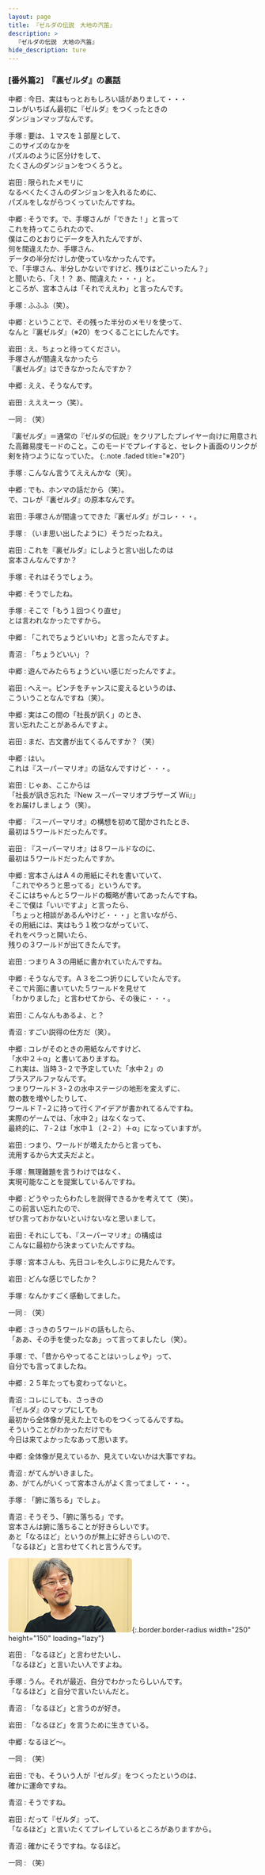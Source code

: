 ```yaml
---
layout: page
title: 『ゼルダの伝説　大地の汽笛』
description: >
  『ゼルダの伝説　大地の汽笛』
hide_description: ture
---
```


### [番外篇2]　『裏ゼルダ』の裏話

中郷
: 今日、実はもっとおもしろい話がありまして・・・<br>コレがいちばん最初に『ゼルダ』をつくったときの<br>ダンジョンマップなんです。

手塚
: 要は、１マスを１部屋として、<br>このサイズのなかを<br>パズルのように区分けをして、<br>たくさんのダンジョンをつくろうと。

岩田
: 限られたメモリに<br>なるべくたくさんのダンジョンを入れるために、<br>パズルをしながらつくっていたんですね。

中郷
: そうです。で、手塚さんが「できた！」と言って<br>これを持ってこられたので、<br>僕はこのとおりにデータを入れたんですが、<br>何を間違えたか、手塚さん、<br>データの半分だけしか使っていなかったんです。<br>で、「手塚さん、半分しかないですけど、残りはどこいったん？」<br>と聞いたら、「え！？ あ、間違えた・・・」と。<br>ところが、宮本さんは「それでええわ」と言ったんです。

手塚
: ふふふ（笑）。

中郷
: ということで、その残った半分のメモリを使って、<br>なんと『裏ゼルダ』（※20）をつくることにしたんです。

岩田
: え、ちょっと待ってください。<br>手塚さんが間違えなかったら<br>『裏ゼルダ』はできなかったんですか？

中郷
: ええ、そうなんです。

岩田
: えええーっ（笑）。

一同
: （笑）


『裏ゼルダ』＝通常の『ゼルダの伝説』をクリアしたプレイヤー向けに用意された高難易度モードのこと。このモードでプレイすると、セレクト画面のリンクが剣を持つようになっていた。
{:.note .faded title="※20"}

手塚
: こんなん言うてええんかな（笑）。

中郷
: でも、ホンマの話だから（笑）。<br>で、コレが『裏ゼルダ』の原本なんです。

岩田
: 手塚さんが間違ってできた『裏ゼルダ』がコレ・・・。

手塚
: （いま思い出したように）そうだったねえ。

岩田
: これを『裏ゼルダ』にしようと言い出したのは<br>宮本さんなんですか？

手塚
: それはそうでしょう。

中郷
: そうでしたね。

手塚
: そこで「もう１回つくり直せ」<br>とは言われなかったですから。

中郷
: 「これでちょうどいいわ」と言ったんですよ。

青沼
: 「ちょうどいい」？

中郷
: 遊んでみたらちょうどいい感じだったんですよ。

岩田
: へえー。ピンチをチャンスに変えるというのは、<br>こういうことなんですね（笑）。

中郷
: 実はこの間の「社長が訊く」のとき、<br>言い忘れたことがあるんですよ。

岩田
: まだ、古文書が出てくるんですか？（笑）

中郷
: はい。<br>これは『スーパーマリオ』の話なんですけど・・・。

岩田
: じゃあ、ここからは<br>「社長が訊き忘れた『New スーパーマリオブラザーズ Wii』」<br>をお届けしましょう（笑）。

中郷
: 『スーパーマリオ』の構想を初めて聞かされたとき、<br>最初は５ワールドだったんです。

岩田
: 『スーパーマリオ』は８ワールドなのに、<br>最初は５ワールドだったんですか。

中郷
: 宮本さんはＡ４の用紙にそれを書いていて、<br>「これでやろうと思ってる」というんです。<br>そこにはちゃんと５ワールドの概略が書いてあったんですね。<br>そこで僕は「いいですよ」と言ったら、<br>「ちょっと相談があるんやけど・・・」と言いながら、<br>その用紙には、実はもう１枚つながっていて、<br>それをペラっと開いたら、<br>残りの３ワールドが出てきたんです。

岩田
: つまりＡ３の用紙に書かれていたんですね。

中郷
: そうなんです。Ａ３を二つ折りにしていたんです。<br>そこで片面に書いていた５ワールドを見せて<br>「わかりました」と言わせてから、その後に・・・。

岩田
: こんなんもあるよ、と？

青沼
: すごい説得の仕方だ（笑）。

中郷
: コレがそのときの用紙なんですけど、<br>「水中２＋α」と書いてありますね。<br>これ実は、当時３-２で予定していた「水中２」の<br>プラスアルファなんです。<br>つまりワールド３-２の水中ステージの地形を変えずに、<br>敵の数を増やしたりして、<br>ワールド７-２に持って行くアイデアが書かれてるんですね。<br>実際のゲームでは、「水中２」はなくなって、<br>最終的に、７-２は「水中１（２-２）＋α」になっていますが。

岩田
: つまり、ワールドが増えたからと言っても、<br>流用するから大丈夫だよと。

手塚
: 無理難題を言うわけではなく、<br>実現可能なことを提案しているんですね。

中郷
: どうやったらわたしを説得できるかを考えてて（笑）。<br>この前言い忘れたので、<br>ぜひ言っておかないといけないなと思いまして。

岩田
: それにしても、『スーパーマリオ』の構成は<br>こんなに最初から決まっていたんですね。

手塚
: 宮本さんも、先日コレを久しぶりに見たんです。

岩田
: どんな感じでしたか？

手塚
: なんかすごく感動してました。

一同
: （笑）

中郷
: さっきの５ワールドの話もしたら、<br>「ああ、その手を使ったなあ」って言ってましたし（笑）。

手塚
: で、「昔からやってることはいっしょや」って、<br>自分でも言ってましたね。

中郷
: ２５年たっても変わってないと。

青沼
: コレにしても、さっきの<br>『ゼルダ』のマップにしても<br>最初から全体像が見えた上でものをつくってるんですね。<br>そういうことがわかっただけでも<br>今日は来てよかったなあって思います。

中郷
: 全体像が見えているか、見えていないかは大事ですね。

青沼
: がてんがいきました。<br>あ、がてんがいくって宮本さんがよく言ってまして・・・。

手塚
: 「腑に落ちる」でしょ。

青沼
: そうそう、「腑に落ちる」です。<br>宮本さんは腑に落ちることが好きらしいです。<br>あと「なるほど」というのが無上に好きらしいので、<br>「なるほど」と言わせてくれと言うんです。

![](/interviews/jp/nds/bkij/vol2/img/photo13.jpg){:.border.border-radius width="250" height="150" loading="lazy"}

岩田
: 「なるほど」と言わせたいし、<br>「なるほど」と言いたい人ですよね。

手塚
: うん。それが最近、自分でわかったらしいんです。<br>「なるほど」と自分で言いたいんだと。

青沼
: 「なるほど」と言うのが好き。

岩田
: 「なるほど」を言うために生きている。

中郷
: なるほど〜。

一同
: （笑）

岩田
: でも、そういう人が『ゼルダ』をつくったというのは、<br>確かに運命ですね。

青沼
: そうですね。

岩田
: だって『ゼルダ』って、<br>「なるほど」と言いたくてプレイしているところがありますから。

青沼
: 確かにそうですね。なるほど。

一同
: （笑）

